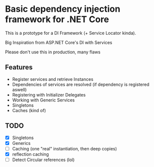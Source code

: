 # Basic dependency injection framework for .NET Core

This is a prototype for a DI Framework (+ Service Locator kinda).

Big Inspiration from ASP.NET Core's DI with Services

Please don't use this in production, many flaws

## Features
- Register services and retrieve Instances
- Dependencies of services are resolved (if dependency is registered aswell)
- Registering with Initializer Delegates
- Working with Generic Services
- Singletons
- Caches (kind of)

## TODO
- [x] Singletons
- [x] Generics
- [ ] Caching (one "real" instantiation, then deep copies)
- [x] reflection caching
- [ ] Detect Circular references (lol)
